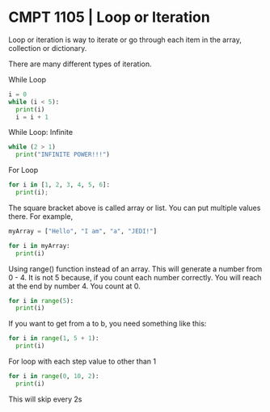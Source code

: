 # CMPT 1105 | Loop or Iteration

Loop or iteration is way to iterate or go through each item in the array, collection or dictionary.

There are many different types of iteration.

While Loop

```python
i = 0
while (i < 5):
  print(i)
  i = i + 1
```

While Loop: Infinite

```python
while (2 > 1)
  print("INFINITE POWER!!!")
```

For Loop
```python
for i in [1, 2, 3, 4, 5, 6]:
  print(i);
```

The square bracket above is called array or list.
You can put multiple values there.
For example,

```python
myArray = ["Hello", "I am", "a", "JEDI!"]

for i in myArray:
  print(i)
```

Using range() function instead of an array. This will generate a number from 0 - 4. It is not 5 because, if you count each number correctly. You will reach at the end by number 4. You count at 0.

```python
for i in range(5):
  print(i)
```

If you want to get from a to b, you need something like this:
```python
for i in range(1, 5 + 1):
  print(i)
```

For loop with each step value to other than 1
```python
for i in range(0, 10, 2):
  print(i)
```

This will skip every 2s
